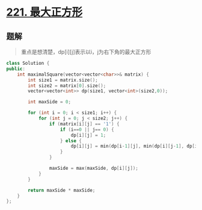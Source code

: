 # [221. 最大正方形](https://leetcode.cn/problems/maximal-square/description/?envType=problem-list-v2&envId=2cktkvj)
## 题解 
> 重点是想清楚，dp[i][j]表示以i，j为右下角的最大正方形
```cpp
class Solution {
public:
    int maximalSquare(vector<vector<char>>& matrix) {
        int size1 = matrix.size();
        int size2 = matrix[0].size();
        vector<vector<int>> dp(size1, vector<int>(size2,0));

        int maxSide = 0;

        for (int i = 0; i < size1; i++) {
            for (int j = 0; j < size2; j++) {
                if (matrix[i][j] == '1') {
                    if (i==0 || j== 0) {
                        dp[i][j] = 1;
                    } else {
                        dp[i][j] = min(dp[i-1][j], min(dp[i][j-1], dp[i-1][j-1])) + 1;
                    }
                } 

                maxSide = max(maxSide, dp[i][j]);
            }
        }

        return maxSide * maxSide;
    }
};
```